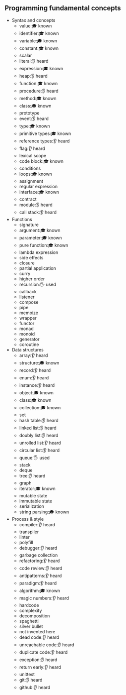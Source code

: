 ## Programming fundamental concepts

- Syntax and concepts
  - value:🎓 known
  - identifier:🎓 known
  - variable:🎓 known
  - constant:🎓 known
  - scalar
  - literal:👂 heard
  - expression:🎓 known
  - heap:👂 heard
  - function:🎓 known
  - procedure:👂 heard
  - method:🎓 known
  - class:🎓 known
  - prototype
  - event:👂 heard
  - type:🎓 known
  - primitive types:🎓 known
  - reference types:👂 heard
  - flag:👂 heard
  - lexical scope
  - code block:🎓 known
  - conditions
  - loops:🎓 known
  - assignment
  - regular expression
  - interface:🎓 known
  - contract
  - module:👂 heard
  - call stack:👂 heard
- Functions
  - signature
  - argument:🎓 known
  - parameter:🎓 known
  - pure function:🎓 known
  - lambda expression
  - side effects
  - closure
  - partial application
  - curry
  - higher order
  - recursion:🖐️ used
  - callback
  - listener
  - compose
  - pipe
  - memoize
  - wrapper
  - functor
  - monad
  - monoid
  - generator
  - coroutine
- Data structures
  - array:👂 heard
  - structure:🎓 known
  - record:👂 heard
  - enum:👂 heard
  - instance:👂 heard
  - object:🎓 known
  - class:🎓 known
  - collection:🎓 known
  - set
  - hash table:👂 heard
  - linked list:👂 heard
  - doubly list:👂 heard
  - unrolled list:👂 heard
  - circular list:👂 heard
  - queue:🖐️ used
  - stack
  - deque
  - tree:👂 heard
  - graph
  - iterator:🎓 known
  - mutable state
  - immutable state
  - serialization
  - string parsing:🎓 known
- Process & style
  - compiler:👂 heard
  - transpiler
  - linter
  - polyfill
  - debugger:👂 heard
  - garbage collection
  - refactoring:👂 heard
  - code review:👂 heard
  - antipatterns:👂 heard
  - paradigm:👂 heard
  - algorithm:🎓 known
  - magic numbers:👂 heard
  - hardcode
  - complexity
  - decomposition
  - spaghetti
  - silver bullet
  - not invented here
  - dead code:👂 heard
  - unreachable code:👂 heard
  - duplicate code:👂 heard
  - exception:👂 heard
  - return early:👂 heard
  - unittest
  - git:👂 heard
  - github:👂 heard
